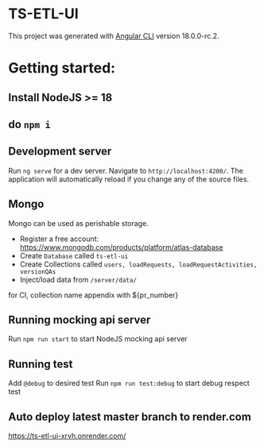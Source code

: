 # TS-ETL-UI

This project was generated with [Angular CLI](https://github.com/angular/angular-cli) version 18.0.0-rc.2.

# Getting started:
## Install NodeJS >= 18
## do `npm i`

## Development server

Run `ng serve` for a dev server. Navigate to `http://localhost:4200/`. The application will automatically reload if you change any of the source files.

## Mongo

Mongo can be used as perishable storage. 
- Register a free account: https://www.mongodb.com/products/platform/atlas-database
- Create `Database` called `ts-etl-ui`
- Create Collections called `users, loadRequests, loadRequestActivities, versionQAs`
- Inject/load data from `/server/data/`

for CI, collection name appendix with ${pr_number}

## Running mocking api server

Run `npm run start` to start NodeJS mocking api server

## Running test
Add `@debug` to desired test
Run `npm run test:debug` to start debug respect test

## Auto deploy latest master branch to render.com
https://ts-etl-ui-xrvh.onrender.com/
